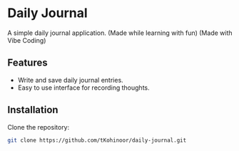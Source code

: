 # Daily Journal

A simple daily journal application.
(Made while learning with fun)
(Made with Vibe Coding)

## Features

- Write and save daily journal entries.
- Easy to use interface for recording thoughts.

## Installation
Clone the repository:
   ```bash
   git clone https://github.com/tKohinoor/daily-journal.git
